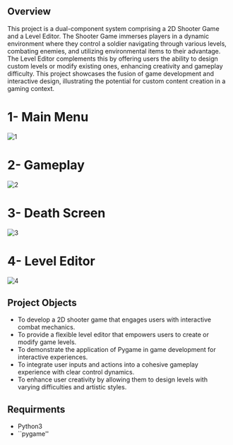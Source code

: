 ## Overview
This project is a dual-component system comprising a 2D Shooter Game and a Level Editor. The Shooter Game immerses players in a dynamic environment where they control a soldier navigating through various levels, combating enemies, and utilizing environmental items to their advantage. The Level Editor complements this by offering users the ability to design custom levels or modify existing ones, enhancing creativity and gameplay difficulty. This project showcases the fusion of game development and interactive design, illustrating the potential for custom content creation in a gaming context.

# 1- Main Menu
![1](https://github.com/user-attachments/assets/e3263d6d-e8d8-4629-8408-49f3cfa66ad3)

# 2- Gameplay
![2](https://github.com/user-attachments/assets/05cfc0a0-4e31-431a-a89b-ee99bd579d43)

# 3- Death Screen
![3](https://github.com/user-attachments/assets/3e592f33-fdc7-4206-a8d2-4ef5fdb758a0)

# 4- Level Editor
![4](https://github.com/user-attachments/assets/7257303e-e812-4d39-a78c-3f1d15b11c58)

## Project Objects
 - To develop a 2D shooter game that engages users with interactive combat mechanics.
 - To provide a flexible level editor that empowers users to create or modify game levels.
 - To demonstrate the application of Pygame in game development for interactive experiences.
 - To integrate user inputs and actions into a cohesive gameplay experience with clear control dynamics.
 - To enhance user creativity by allowing them to design levels with varying difficulties and artistic styles.

## Requirments
- Python3
- ``pygame''

